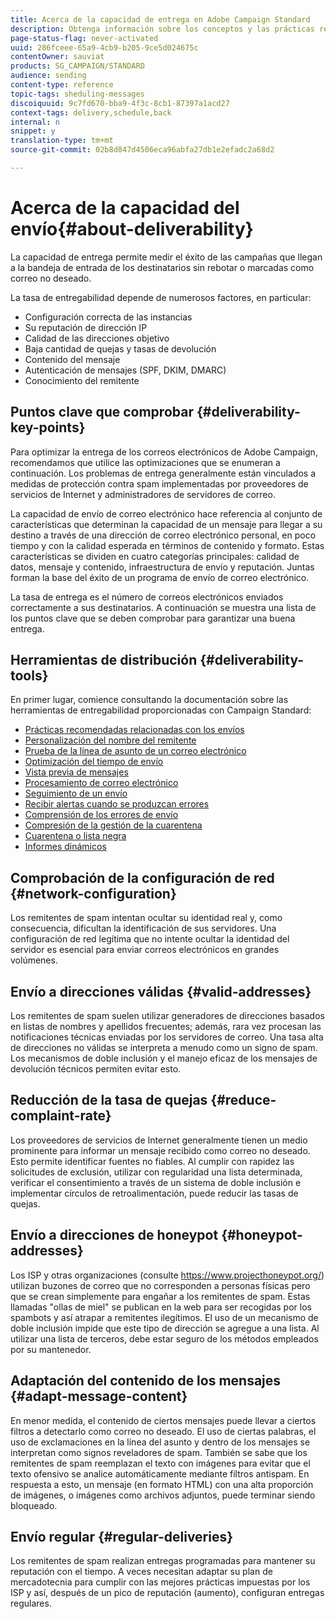 ```yaml
---
title: Acerca de la capacidad de entrega en Adobe Campaign Standard
description: Obtenga información sobre los conceptos y las prácticas recomendadas relacionados con la capacidad de entrega, así como sobre las herramientas ofrecidas por Adobe Campaign Standard para optimizar el envío de los envíos.
page-status-flag: never-activated
uuid: 286fceee-65a9-4cb9-b205-9ce5d024675c
contentOwner: sauviat
products: SG_CAMPAIGN/STANDARD
audience: sending
content-type: reference
topic-tags: sheduling-messages
discoiquuid: 9c7fd670-bba9-4f3c-8cb1-87397a1acd27
context-tags: delivery,schedule,back
internal: n
snippet: y
translation-type: tm+mt
source-git-commit: 02b8d847d4506eca96abfa27db1e2efadc2a68d2

---
```



# Acerca de la capacidad del envío{#about-deliverability}

La capacidad de entrega permite medir el éxito de las campañas que llegan a la bandeja de entrada de los destinatarios sin rebotar o marcadas como correo no deseado.

La tasa de entregabilidad depende de numerosos factores, en particular:

* Configuración correcta de las instancias
* Su reputación de dirección IP
* Calidad de las direcciones objetivo
* Baja cantidad de quejas y tasas de devolución
* Contenido del mensaje
* Autenticación de mensajes (SPF, DKIM, DMARC)
* Conocimiento del remitente

## Puntos clave que comprobar {#deliverability-key-points}

Para optimizar la entrega de los correos electrónicos de Adobe Campaign, recomendamos que utilice las optimizaciones que se enumeran a continuación. Los problemas de entrega generalmente están vinculados a medidas de protección contra spam implementadas por proveedores de servicios de Internet y administradores de servidores de correo.

La capacidad de envío de correo electrónico hace referencia al conjunto de características que determinan la capacidad de un mensaje para llegar a su destino a través de una dirección de correo electrónico personal, en poco tiempo y con la calidad esperada en términos de contenido y formato. Estas características se dividen en cuatro categorías principales: calidad de datos, mensaje y contenido, infraestructura de envío y reputación. Juntas forman la base del éxito de un programa de envío de correo electrónico.

La tasa de entrega es el número de correos electrónicos enviados correctamente a sus destinatarios.
A continuación se muestra una lista de los puntos clave que se deben comprobar para garantizar una buena entrega.

## Herramientas de distribución {#deliverability-tools}

En primer lugar, comience consultando la documentación sobre las herramientas de entregabilidad proporcionadas con Campaign Standard:
* [Prácticas recomendadas relacionadas con los envíos](https://helpx.adobe.com/campaign/kb/delivery-best-practices.html)
* [Personalización del nombre del remitente](../../designing/using/personalization.md#personalizing-the-sender)
* [Prueba de la línea de asunto de un correo electrónico](../../sending/using/testing-subject-line-email.md)
* [Optimización del tiempo de envío](../../sending/using/optimizing-the-sending-time.md)
* [Vista previa de mensajes](../../sending/using/previewing-messages.md)
* [Procesamiento de correo electrónico](../../sending/using/email-rendering.md)
* [Seguimiento de un envío](../../sending/using/monitoring-a-delivery.md)
* [Recibir alertas cuando se produzcan errores](../../sending/using/receiving-alerts-when-failures-happen.md)
* [Comprensión de los errores de envío](../../sending/using/understanding-delivery-failures.md)
* [Compresión de la gestión de la cuarentena](../../sending/using/understanding-quarantine-management.md)
* [Cuarentena o lista negra](../../sending/using/understanding-quarantine-management.md#quarantine-vs-blacklisting)
* [Informes dinámicos](../../reporting/using/about-dynamic-reports.md)

## Comprobación de la configuración de red {#network-configuration}

Los remitentes de spam intentan ocultar su identidad real y, como consecuencia, dificultan la identificación de sus servidores. Una configuración de red legítima que no intente ocultar la identidad del servidor es esencial para enviar correos electrónicos en grandes volúmenes.

## Envío a direcciones válidas {#valid-addresses}

Los remitentes de spam suelen utilizar generadores de direcciones basados en listas de nombres y apellidos frecuentes; además, rara vez procesan las notificaciones técnicas enviadas por los servidores de correo. Una tasa alta de direcciones no válidas se interpreta a menudo como un signo de spam. Los mecanismos de doble inclusión y el manejo eficaz de los mensajes de devolución técnicos permiten evitar esto.

## Reducción de la tasa de quejas {#reduce-complaint-rate}

Los proveedores de servicios de Internet generalmente tienen un medio prominente para informar un mensaje recibido como correo no deseado. Esto permite identificar fuentes no fiables. Al cumplir con rapidez las solicitudes de exclusión, utilizar con regularidad una lista determinada, verificar el consentimiento a través de un sistema de doble inclusión e implementar círculos de retroalimentación, puede reducir las tasas de quejas.

## Envío a direcciones de honeypot {#honeypot-addresses}

Los ISP y otras organizaciones (consulte https://www.projecthoneypot.org/) utilizan buzones de correo que no corresponden a personas físicas pero que se crean simplemente para engañar a los remitentes de spam. Estas llamadas &quot;ollas de miel&quot; se publican en la web para ser recogidas por los spambots y así atrapar a remitentes ilegítimos. El uso de un mecanismo de doble inclusión impide que este tipo de dirección se agregue a una lista. Al utilizar una lista de terceros, debe estar seguro de los métodos empleados por su mantenedor.

## Adaptación del contenido de los mensajes {#adapt-message-content}

En menor medida, el contenido de ciertos mensajes puede llevar a ciertos filtros a detectarlo como correo no deseado. El uso de ciertas palabras, el uso de exclamaciones en la línea del asunto y dentro de los mensajes se interpretan como signos reveladores de spam. También se sabe que los remitentes de spam reemplazan el texto con imágenes para evitar que el texto ofensivo se analice automáticamente mediante filtros antispam. En respuesta a esto, un mensaje (en formato HTML) con una alta proporción de imágenes, o imágenes como archivos adjuntos, puede terminar siendo bloqueado.

## Envío regular {#regular-deliveries}

Los remitentes de spam realizan entregas programadas para mantener su reputación con el tiempo. A veces necesitan adaptar su plan de mercadotecnia para cumplir con las mejores prácticas impuestas por los ISP y así, después de un pico de reputación (aumento), configuran entregas regulares.
